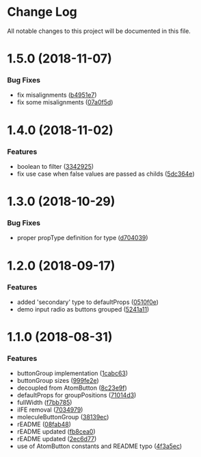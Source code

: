 # Change Log

All notable changes to this project will be documented in this file.

<a name="1.5.0"></a>
# 1.5.0 (2018-11-07)


### Bug Fixes

* fix misalignments ([b4951e7](https://github.com/SUI-Components/sui-components/commit/b4951e7))
* fix some misalignments ([07a0f5d](https://github.com/SUI-Components/sui-components/commit/07a0f5d))



<a name="1.4.0"></a>
# 1.4.0 (2018-11-02)


### Features

* boolean to filter ([3342925](https://github.com/SUI-Components/sui-components/commit/3342925))
* fix use case when false values are passed as childs ([5dc364e](https://github.com/SUI-Components/sui-components/commit/5dc364e))



<a name="1.3.0"></a>
# 1.3.0 (2018-10-29)


### Bug Fixes

* proper propType definition for type ([d704039](https://github.com/SUI-Components/sui-components/commit/d704039))



<a name="1.2.0"></a>
# 1.2.0 (2018-09-17)


### Features

* added 'secondary' type to defaultProps ([0510f0e](https://github.com/SUI-Components/sui-components/commit/0510f0e))
* demo input radio as buttons grouped ([5241a11](https://github.com/SUI-Components/sui-components/commit/5241a11))



<a name="1.1.0"></a>
# 1.1.0 (2018-08-31)


### Features

* buttonGroup implementation ([1cabc63](https://github.com/SUI-Components/sui-components/commit/1cabc63))
* buttonGroup sizes ([999fe2e](https://github.com/SUI-Components/sui-components/commit/999fe2e))
* decoupled from AtomButton ([8c23e9f](https://github.com/SUI-Components/sui-components/commit/8c23e9f))
* defaultProps for groupPositions ([71014d3](https://github.com/SUI-Components/sui-components/commit/71014d3))
* fullWidth ([f7bb785](https://github.com/SUI-Components/sui-components/commit/f7bb785))
* iIFE removal ([7034979](https://github.com/SUI-Components/sui-components/commit/7034979))
* moleculeButtonGroup ([38139ec](https://github.com/SUI-Components/sui-components/commit/38139ec))
* rEADME ([08fab48](https://github.com/SUI-Components/sui-components/commit/08fab48))
* rEADME updated ([fb8cea0](https://github.com/SUI-Components/sui-components/commit/fb8cea0))
* rEADME updated ([2ec6d77](https://github.com/SUI-Components/sui-components/commit/2ec6d77))
* use of AtomButton constants and README typo ([4f3a5ec](https://github.com/SUI-Components/sui-components/commit/4f3a5ec))



